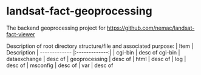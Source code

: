 landsat-fact-geoprocessing
==========================

The backend geoprocessing project for https://github.com/nemac/landsat-fact-viewer

Description of root directory structure/file and associated purpose:
| Item          | Description
| ------------- |:-------------:|
| cgi-bin       | desc of cgi-bin
| dataexchange  | desc of 
| geoprocessing | desc of 
| html          | desc of 
| log           | desc of 
| msconfig      | desc of 
| var           | desc of 

